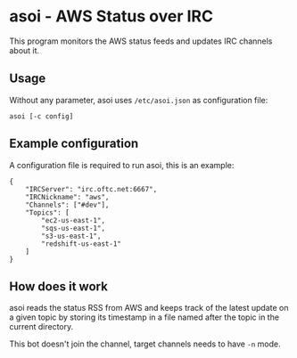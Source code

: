 # asoi - AWS Status over IRC

This program monitors the AWS status feeds and updates IRC channels about it.

## Usage
Without any parameter, asoi uses `/etc/asoi.json` as configuration file:

	asoi [-c config]

## Example configuration
A configuration file is required to run asoi, this is an example:

	{
		"IRCServer": "irc.oftc.net:6667",
		"IRCNickname": "aws",
		"Channels": ["#dev"],
		"Topics": [
			"ec2-us-east-1",
			"sqs-us-east-1",
			"s3-us-east-1",
			"redshift-us-east-1"
		]
	}

## How does it work
asoi reads the status RSS from AWS and keeps track of the latest update on a
given topic by storing its timestamp in a file named after the topic in the
current directory.

This bot doesn't join the channel, target channels needs to have `-n` mode.
